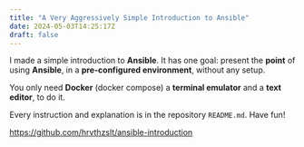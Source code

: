 ```yaml
---
title: "A Very Aggressively Simple Introduction to Ansible"
date: 2024-05-03T14:25:17Z
draft: false
---
```


I made a simple introduction to **Ansible**. It has one goal: present the **point** of using **Ansible**, in a **pre-configured environment**, without any setup.

You only need **Docker** (docker compose) a **terminal emulator** and a **text editor**, to do it.

Every instruction and explanation is in the repository `README.md`. Have fun!

https://github.com/hrvthzslt/ansible-introduction

